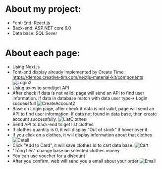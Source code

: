 # About my project:
- Font-End: React.js
- Back-end: ASP.NET core 6.0
- Data base: SQL Sever
# About each page:
- Using Next.js
- Font-end display already implemented by Create Time: https://demos.creative-tim.com/nextjs-material-kit/components
![Login2](https://github.com/haoquy02/ClothesWeb/assets/73586324/327cd519-741f-4253-9f45-e4cc77bfbc51)
- Using axios to send/get API
- After check if data is not valid, page will send an API to find user information. If data in database match with data user type-> Login successfull
![CreateAccount2](https://github.com/haoquy02/ClothesWeb/assets/73586324/9e6af140-afd8-4e05-a775-8dc9d78a9a66)
- Base on Login page, after check if data is not valid, page will send an API to find user information. If data not found in data base, then create account successfully.
![ListClothes](https://github.com/haoquy02/ClothesWeb/assets/73586324/e2c83ca7-d43c-4136-9db5-fd163cc95e4d)
- Send API to back-end to get list clothes
- If clothes quantity is 0, it will display "Out of stock" if hover over it
- If you click on a clothes, it will display information about that clothes
![Detail](https://github.com/haoquy02/ClothesWeb/assets/73586324/149a0164-8088-41e7-a07e-27f9010b5afc)
- Click "Add to Card", it will save clothes id to cart data base.
![Cart](https://github.com/haoquy02/ClothesWeb/assets/73586324/6e5c21d3-ce71-4d2c-9717-eba85093f923)
- "Tổng tiền" change base on selected clothes money
- You can use voucher for a discount
- After you confirm, web will send you a email about your order
![Email](https://github.com/haoquy02/ClothesWeb/assets/73586324/69f1d99f-b00c-4afa-9922-db9840f336de)
